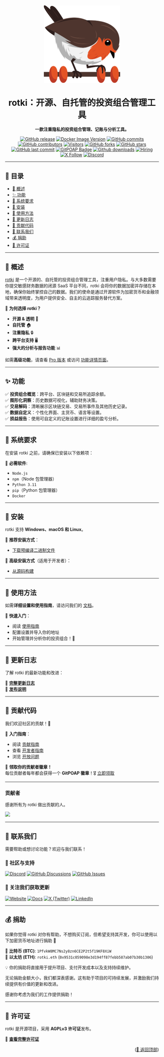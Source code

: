<div id="top"></div>

<p align="center">
  <img src="https://raw.githubusercontent.com/rotki/rotki/develop/frontend/app/public/assets/images/rotkehlchen_no_text.png" alt="rotki Logo" width="250">
</p>

<h1 align="center">rotki：开源、自托管的投资组合管理工具</h1>

<p align="center">
  <strong>一款注重隐私的投资组合管理、记账与分析工具。</strong>
</p>

<div align="center">

[![GitHub release](https://img.shields.io/github/release/rotki/rotki.svg)](https://GitHub.com/rotki/rotki/releases/)
[![Docker Image Version](https://img.shields.io/docker/v/rotki/rotki/latest?label=Docker)](https://hub.docker.com/r/rotki/rotki)
[![GitHub commits](https://img.shields.io/github/commits-since/rotki/rotki/latest.svg)](https://GitHub.com/rotki/rotki/commit/)
[![GitHub contributors](https://img.shields.io/github/contributors/rotki/rotki.svg?style=flat)](https://github.com/rotki/rotki/graphs/contributors)
[![Visitors](https://api.visitorbadge.io/api/visitors?path=rotki%2Frotki%20&countColor=%23263759&style=flat)](https://rotki.com/)
[![GitHub forks](https://img.shields.io/github/forks/rotki/rotki)](https://github.com/rotki/rotki/forks)
[![GitHub stars](https://img.shields.io/github/stars/rotki/rotki)](https://github.com/rotki/rotki/stargazers)
[![GitHub last commit](https://img.shields.io/github/last-commit/rotki/rotki)](https://github.com/rotki/rotki/commits/master)
[![GitPOAP Badge](https://public-api.gitpoap.io/v1/repo/rotki/rotki/badge)](https://www.gitpoap.io/gh/rotki/rotki)
[![Github downloads](https://img.shields.io/github/downloads/rotki/rotki/total.svg)](https://GitHub.com/rotki/rotki/releases/)
[![Hiring](https://img.shields.io/badge/Hiring-Open-brightgreen)](https://rotki.com/jobs/)
[![X Follow](https://img.shields.io/twitter/follow/rotkiapp)](https://twitter.com/rotkiapp)
[![Discord](https://img.shields.io/discord/657906918408585217.svg?label=&logo=discord&logoColor=ffffff&color=7389D8&labelColor=6A7EC2)](https://discord.rotki.com/)

</div>

---

## 📌 **目录**
- [📖 概述](#overview)
- [✨ 功能](#features)
- [🔧 系统要求](#requirements)
- [🚀 安装](#installation)
- [📘 使用方法](#usage)
- [📜 更新日志](#changelog)
- [🤝 贡献代码](#contribute)
- [📢 联系我们](#get-in-touch)
- [💰 捐助](#donations)
- [📄 许可证](#license)

---

<div id="overview"></div>

## 📖 **概述**
[rotki](https://rotki.com/) 是一个开源的、自托管的投资组合管理工具，注重用户隐私。与大多数需要你提交敏感财务数据的闭源 SaaS 平台不同，rotki 会将你的数据加密并存储在本地，确保你始终掌控自己的数据。我们的使命是通过开源软件为加密货币和金融领域带来透明度，为用户提供安全、自主的云追踪服务替代方案。

🔹 **为何选择 rotki？**
- **开源 & 透明** 📖  
- **自托管** 🏠  
- **注重隐私** 🔒  
- **跨平台支持** 🖥  
- **强大的分析与报告功能** 📊  

如需**高级功能**，请查看 [Pro 版本](https://rotki.com/products/) 或访问 [功能详情页面](https://rotki.com/products/details)。

---

<div id="features"></div>

## ✨ **功能**
✅ **投资组合概览**：跨平台、区块链和交易所追踪余额。  
✅ **图形化洞察**：历史数据可视化，辅助财务决策。  
✅ **交易解码**：清晰展示区块链交易、交易所事件及其他历史记录。  
✅ **数据自定义**：个性化界面、主货币、语言等设置。  
✅ **损益报告**：使用可自定义的记账设置进行详细的盈亏分析。  

---

<div id="requirements"></div>

## 🔧 **系统要求**
在安装 rotki 之前，请确保已安装以下依赖项：

📌 **必需软件**:
- `Node.js`
- `npm`（Node 包管理器）
- `Python 3.11`
- `pip`（Python 包管理器）
- `Docker`

---

<div id="installation"></div>

## 🚀 **安装**
rotki 支持 **Windows、macOS 和 Linux**。

📌 **推荐安装方式**：
- [下载预编译二进制文件](https://docs.rotki.com/requirement-and-installation/packaged-binaries.html)

📌 **高级安装方式**（适用于开发者）：
- [从源码构建](https://docs.rotki.com/requirement-and-installation/build-from-source.html)

---

<div id="usage"></div>

## 📘 **使用方法**
如需**详细设置和使用指南**，请访问我们的 [文档](https://docs.rotki.com/)。

📌 **快速入门**：
- 阅读 [使用指南](https://docs.rotki.com/usage-guides/)
- 配置设置并导入你的地址
- 开始管理并分析你的投资组合！🚀

---

<div id="changelog"></div>

## 📜 **更新日志**
了解 rotki 的最新功能和改进：

📌 **[完整更新日志](https://rotki.readthedocs.io/en/latest/changelog.html)**  
📌 **[发布说明](https://github.com/rotki/rotki/releases)**  

---

<div id="contribute"></div>

## 🤝 **贡献代码**
我们欢迎社区的贡献！🎉

🔹 **入门指南**：
- 阅读 [贡献指南](CONTRIBUTING.md)
- 查看 [开发者指南](https://docs.rotki.com/contribution-guides/)
- 浏览 [开放问题](https://github.com/rotki/rotki/issues)

📌 **领取你的贡献者徽章！**  
每位贡献者每年都会获得一个 **GitPOAP 徽章**！🎖 [立即领取](https://www.gitpoap.io/rp/62)

---

### 贡献者

感谢所有为 rotki 做出贡献的人。

<a href="https://github.com/rotki/rotki/graphs/contributors">
  <img src="https://contrib.rocks/image?repo=rotki/rotki&max=999&anon=1&columns=12" />
</a>

---

<div id="get-in-touch"></div>

## 📢 **联系我们**
需要帮助或想讨论功能？欢迎与我们联系！

### 💬 **社区与支持**
[![Discord](https://img.shields.io/badge/Join%20our%20Discord-5865F2?logo=discord&logoColor=white&style=for-the-badge)](https://discord.rotki.com)
[![GitHub Discussions](https://img.shields.io/badge/GitHub%20Discussions-181717?logo=github&logoColor=white&style=for-the-badge)](https://github.com/rotki/rotki/discussions)
[![GitHub Issues](https://img.shields.io/badge/Report%20an%20Issue-F05032?logo=github&logoColor=white&style=for-the-badge)](https://github.com/rotki/rotki/issues)  

### 📌 **关注我们获取更新**
[![Website](https://img.shields.io/badge/Visit%20rotki-1E90FF?logoColor=white&style=for-the-badge)](https://rotki.com)
[![Docs](https://img.shields.io/badge/Read%20the%20Docs-FF4500?logo=read-the-docs&logoColor=white&style=for-the-badge)](https://docs.rotki.com/)
[![X (Twitter)](https://img.shields.io/badge/Follow%20on%20X-000000?logo=x&logoColor=white&style=for-the-badge)](https://twitter.com/rotkiapp)
[![LinkedIn](https://img.shields.io/badge/Connect%20on%20LinkedIn-0077B5?logo=linkedin&logoColor=white&style=for-the-badge)](https://www.linkedin.com/company/rotki)  

---

<div id="donations"></div>

## 💰 **捐助**
如果你觉得 rotki 对你有帮助，不想购买订阅，但希望支持其开发，你可以使用以下加密货币地址进行捐助 🚀

📌 **比特币 (BTC)**: `1PfvkW8MC7Ns2y8zn6CE2P2t5f19KF8XiW`  
📌 **以太坊 (ETH)**: `rotki.eth` (`0x9531c059098e3d194ff87febb587ab07b30b1306`)  

💡 你的捐助将直接用于提升项目、支付开发成本以及支持持续维护。

无论捐助金额大小，我们都深表感谢。这有助于项目的可持续发展，并激励我们持续提供有价值的更新和改进。

感谢你考虑为我们的工作提供捐助！

---

<div id="license"></div>

## 📄 **许可证**
rotki 是开源项目，采用 **AGPLv3 许可证**发布。

📜 **[查看完整许可证](https://github.com/rotki/rotki/blob/develop/LICENSE.md)**

<p align="right">(<a href="#top">🔼 返回顶部</a>)</p>